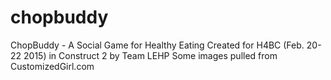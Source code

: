 # chopbuddy
ChopBuddy - A Social Game for Healthy Eating
Created for H4BC (Feb. 20-22 2015) in Construct 2 by Team LEHP
Some images pulled from CustomizedGirl.com
